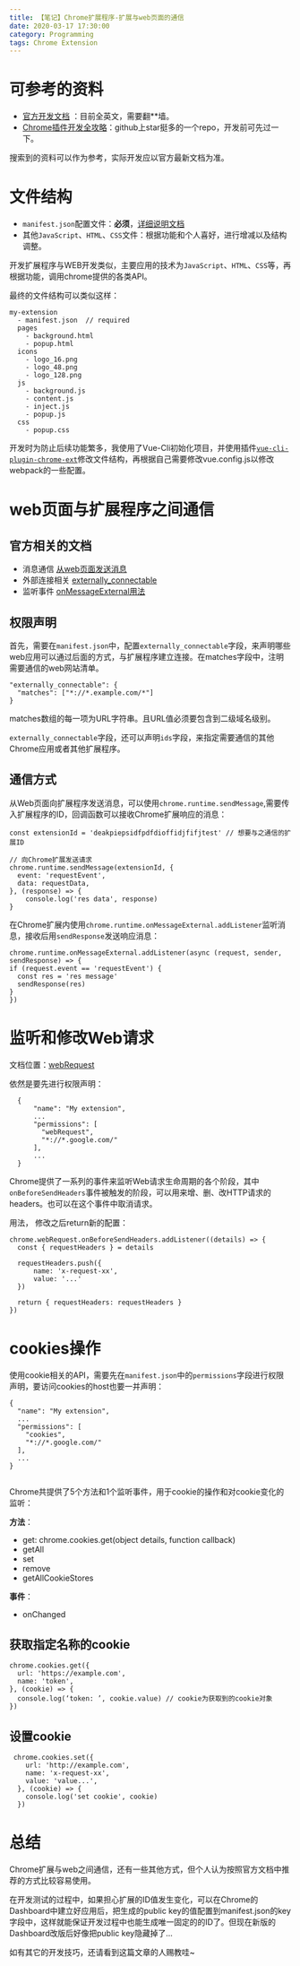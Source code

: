 ```yaml
---
title: 【笔记】Chrome扩展程序-扩展与web页面的通信
date: 2020-03-17 17:30:00
category: Programming
tags: Chrome Extension
---
```


# 可参考的资料
- [官方开发文档](https://developer.chrome.com/extensions) ：目前全英文，需要翻**墙。
- [Chrome插件开发全攻略](https://github.com/sxei/chrome-plugin-demo)：github上star挺多的一个repo，开发前可先过一下。

搜索到的资料可以作为参考，实际开发应以官方最新文档为准。

# 文件结构
- `manifest.json`配置文件：**必须**，[详细说明文档](https://developer.chrome.com/extensions/manifest)
- 其他`JavaScript`、`HTML`、`CSS`文件：根据功能和个人喜好，进行增减以及结构调整。

开发扩展程序与WEB开发类似，主要应用的技术为`JavaScript`、`HTML`、`CSS`等，再根据功能，调用chrome提供的各类API。 

最终的文件结构可以类似这样：
```
my-extension
  - manifest.json  // required
  pages
    - background.html
    - popup.html
  icons
    - logo_16.png
    - logo_48.png
    - logo_128.png
  js
    - background.js
    - content.js
    - inject.js
    - popup.js
  css
    - popup.css
```

 
开发时为防止后续功能繁多，我使用了Vue-Cli初始化项目，并使用插件[`vue-cli-plugin-chrome-ext`](https://github.com/superoo7/vue-cli-plugin-chrome-ext)修改文件结构，再根据自己需要修改vue.config.js以修改webpack的一些配置。


# web页面与扩展程序之间通信
## 官方相关的文档
- 消息通信 [从web页面发送消息](https://developer.chrome.com/extensions/messaging#external-webpage)
- 外部连接相关 [externally_connectable](https://developer.chrome.com/extensions/manifest/externally_connectable)
- 监听事件 [onMessageExternal用法](https://developer.chrome.com/extensions/runtime#event-onMessageExternal)

## 权限声明
首先，需要在`manifest.json`中，配置`externally_connectable`字段，来声明哪些web应用可以通过后面的方式，与扩展程序建立连接。在matches字段中，注明需要通信的web网站清单。
```
"externally_connectable": {
  "matches": ["*://*.example.com/*"]
}
```
matches数组的每一项为URL字符串。且URL值必须要包含到二级域名级别。

`externally_connectable`字段，还可以声明`ids`字段，来指定需要通信的其他Chrome应用或者其他扩展程序。

## 通信方式
从Web页面向扩展程序发送消息，可以使用`chrome.runtime.sendMessage`,需要传入扩展程序的ID，回调函数可以接收Chrome扩展响应的消息：
```
const extensionId = 'deakpiepsidfpdfdioffidjfifjtest' // 想要与之通信的扩展ID

// 向Chrome扩展发送请求
chrome.runtime.sendMessage(extensionId, {
  event: 'requestEvent',
  data: requestData,
}, (response) => {
    console.log('res data', response)
}
```

在Chrome扩展内使用`chrome.runtime.onMessageExternal.addListener`监听消息，接收后用`sendResponse`发送响应消息：

```
chrome.runtime.onMessageExternal.addListener(async (request, sender, sendResponse) => {
if (request.event == 'requestEvent') {
  const res = 'res message'
  sendResponse(res)
}
})

```

# 监听和修改Web请求
文档位置：[webRequest](https://developer.chrome.com/extensions/webRequest)

依然是要先进行权限声明：
```
  {
      "name": "My extension",
      ...
      "permissions": [
        "webRequest",
        "*://*.google.com/"
      ],
      ...
  }
```
Chrome提供了一系列的事件来监听Web请求生命周期的各个阶段，其中`onBeforeSendHeaders`事件被触发的阶段，可以用来增、删、改HTTP请求的headers。也可以在这个事件中取消请求。

用法， 修改之后return新的配置：
```
chrome.webRequest.onBeforeSendHeaders.addListener((details) => {
  const { requestHeaders } = details
  
  requestHeaders.push({
      name: 'x-request-xx',
      value: '...'
  })
  
  return { requestHeaders: requestHeaders }
})
```


# cookies操作
使用cookie相关的API，需要先在`manifest.json`中的`permissions`字段进行权限声明，要访问cookies的host也要一并声明：

```
{
  "name": "My extension",
  ...
  "permissions": [
    "cookies",
    "*://*.google.com/"
  ],
  ...
}
      
```

Chrome共提供了5个方法和1个监听事件，用于cookie的操作和对cookie变化的监听：  

**方法**：  
- get: chrome.cookies.get(object details, function callback)
- getAll
- set
- remove
- getAllCookieStores

**事件**：
- onChanged

## 获取指定名称的cookie

```
chrome.cookies.get({
  url: 'https://example.com',
  name: 'token',
}, (cookie) => {
  console.log(‘token: ’, cookie.value) // cookie为获取到的cookie对象
})
```

## 设置cookie
```
 chrome.cookies.set({
    url: 'http://example.com',
    name: 'x-request-xx',
    value: 'value...',
  }, (cookie) => {
    console.log('set cookie', cookie)
  })
```

# 总结
Chrome扩展与web之间通信，还有一些其他方式，但个人认为按照官方文档中推荐的方式比较容易使用。

在开发测试的过程中，如果担心扩展的ID值发生变化，可以在Chrome的Dashboard中建立好应用后，把生成的public key的值配置到manifest.json的key字段中，这样就能保证开发过程中也能生成唯一固定的的ID了。但现在新版的Dashboard改版后好像把public key隐藏掉了...

如有其它的开发技巧，还请看到这篇文章的人赐教哇~
